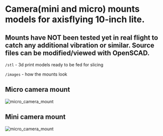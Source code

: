 # Camera(mini and micro) mounts models for axisflying 10-inch lite. 
## Mounts have NOT been tested yet in real flight to catch any additional vibration or similar. Source files can be modified/viewed with OpenSCAD.
```/stl``` - 3d print models ready to be fed for slicing

```/images``` - how the mounts look



## Micro camera mount

![micro_camera_mount](images/micro_camera_mount_3d.png)


## Mini camera mount

![micro_camera_mount](images/mini_camera_mount_3d.png)
